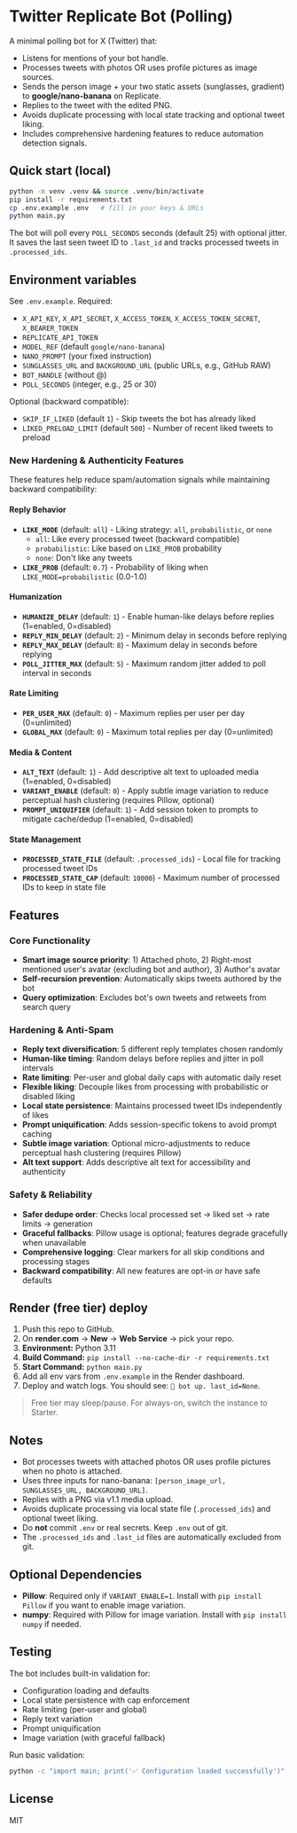 # Twitter Replicate Bot (Polling)

A minimal polling bot for X (Twitter) that:
- Listens for mentions of your bot handle.
- Processes tweets with photos OR uses profile pictures as image sources.
- Sends the person image + your two static assets (sunglasses, gradient) to **google/nano-banana** on Replicate.
- Replies to the tweet with the edited PNG.
- Avoids duplicate processing with local state tracking and optional tweet liking.
- Includes comprehensive hardening features to reduce automation detection signals.

## Quick start (local)

```bash
python -m venv .venv && source .venv/bin/activate
pip install -r requirements.txt
cp .env.example .env   # fill in your keys & URLs
python main.py
```

The bot will poll every `POLL_SECONDS` seconds (default 25) with optional jitter. It saves the last seen tweet ID to `.last_id` and tracks processed tweets in `.processed_ids`.

## Environment variables

See `.env.example`. Required:

- `X_API_KEY`, `X_API_SECRET`, `X_ACCESS_TOKEN`, `X_ACCESS_TOKEN_SECRET`, `X_BEARER_TOKEN`
- `REPLICATE_API_TOKEN`
- `MODEL_REF` (default `google/nano-banana`)
- `NANO_PROMPT` (your fixed instruction)
- `SUNGLASSES_URL` and `BACKGROUND_URL` (public URLs, e.g., GitHub RAW)
- `BOT_HANDLE` (without @)
- `POLL_SECONDS` (integer, e.g., 25 or 30)

Optional (backward compatible):
- `SKIP_IF_LIKED` (default `1`) - Skip tweets the bot has already liked
- `LIKED_PRELOAD_LIMIT` (default `500`) - Number of recent liked tweets to preload

### New Hardening & Authenticity Features

These features help reduce spam/automation signals while maintaining backward compatibility:

#### Reply Behavior
- **`LIKE_MODE`** (default: `all`) - Liking strategy: `all`, `probabilistic`, or `none`
  - `all`: Like every processed tweet (backward compatible)
  - `probabilistic`: Like based on `LIKE_PROB` probability
  - `none`: Don't like any tweets
- **`LIKE_PROB`** (default: `0.7`) - Probability of liking when `LIKE_MODE=probabilistic` (0.0-1.0)

#### Humanization
- **`HUMANIZE_DELAY`** (default: `1`) - Enable human-like delays before replies (1=enabled, 0=disabled)
- **`REPLY_MIN_DELAY`** (default: `2`) - Minimum delay in seconds before replying
- **`REPLY_MAX_DELAY`** (default: `8`) - Maximum delay in seconds before replying
- **`POLL_JITTER_MAX`** (default: `5`) - Maximum random jitter added to poll interval in seconds

#### Rate Limiting
- **`PER_USER_MAX`** (default: `0`) - Maximum replies per user per day (0=unlimited)
- **`GLOBAL_MAX`** (default: `0`) - Maximum total replies per day (0=unlimited)

#### Media & Content
- **`ALT_TEXT`** (default: `1`) - Add descriptive alt text to uploaded media (1=enabled, 0=disabled)
- **`VARIANT_ENABLE`** (default: `0`) - Apply subtle image variation to reduce perceptual hash clustering (requires Pillow, optional)
- **`PROMPT_UNIQUIFIER`** (default: `1`) - Add session token to prompts to mitigate cache/dedup (1=enabled, 0=disabled)

#### State Management
- **`PROCESSED_STATE_FILE`** (default: `.processed_ids`) - Local file for tracking processed tweet IDs
- **`PROCESSED_STATE_CAP`** (default: `10000`) - Maximum number of processed IDs to keep in state file

## Features

### Core Functionality
- **Smart image source priority**: 1) Attached photo, 2) Right-most mentioned user's avatar (excluding bot and author), 3) Author's avatar
- **Self-recursion prevention**: Automatically skips tweets authored by the bot
- **Query optimization**: Excludes bot's own tweets and retweets from search query

### Hardening & Anti-Spam
- **Reply text diversification**: 5 different reply templates chosen randomly
- **Human-like timing**: Random delays before replies and jitter in poll intervals
- **Rate limiting**: Per-user and global daily caps with automatic daily reset
- **Flexible liking**: Decouple likes from processing with probabilistic or disabled liking
- **Local state persistence**: Maintains processed tweet IDs independently of likes
- **Prompt uniquification**: Adds session-specific tokens to avoid prompt caching
- **Subtle image variation**: Optional micro-adjustments to reduce perceptual hash clustering (requires Pillow)
- **Alt text support**: Adds descriptive alt text for accessibility and authenticity

### Safety & Reliability
- **Safer dedupe order**: Checks local processed set → liked set → rate limits → generation
- **Graceful fallbacks**: Pillow usage is optional; features degrade gracefully when unavailable
- **Comprehensive logging**: Clear markers for all skip conditions and processing stages
- **Backward compatibility**: All new features are opt-in or have safe defaults

## Render (free tier) deploy

1. Push this repo to GitHub.
2. On **render.com** → **New** → **Web Service** → pick your repo.
3. **Environment:** Python 3.11
4. **Build Command:** `pip install --no-cache-dir -r requirements.txt`
5. **Start Command:** `python main.py`
6. Add all env vars from `.env.example` in the Render dashboard.
7. Deploy and watch logs. You should see: `🚀 bot up. last_id=None`.

> Free tier may sleep/pause. For always-on, switch the instance to Starter.

## Notes
- Bot processes tweets with attached photos OR uses profile pictures when no photo is attached.
- Uses three inputs for nano-banana: `[person_image_url, SUNGLASSES_URL, BACKGROUND_URL]`.
- Replies with a PNG via v1.1 media upload.
- Avoids duplicate processing via local state file (`.processed_ids`) and optional tweet liking.
- Do **not** commit `.env` or real secrets. Keep `.env` out of git.
- The `.processed_ids` and `.last_id` files are automatically excluded from git.

## Optional Dependencies

- **Pillow**: Required only if `VARIANT_ENABLE=1`. Install with `pip install Pillow` if you want to enable image variation.
- **numpy**: Required with Pillow for image variation. Install with `pip install numpy` if needed.

## Testing

The bot includes built-in validation for:
- Configuration loading and defaults
- Local state persistence with cap enforcement
- Rate limiting (per-user and global)
- Reply text variation
- Prompt uniquification
- Image variation (with graceful fallback)

Run basic validation:
```bash
python -c "import main; print('✅ Configuration loaded successfully')"
```

## License
MIT
